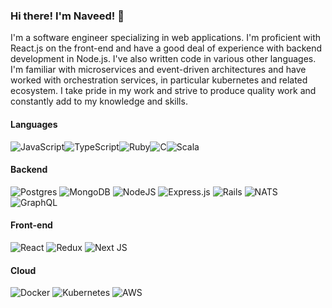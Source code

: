 ### Hi there! I'm Naveed! 👋

I'm a software engineer specializing in web applications. I'm proficient with React.js on the front-end and have a good deal of experience with backend development in Node.js. I've also written code in various other languages. I'm familiar with microservices and event-driven architectures and have worked with orchestration services, in particular kubernetes and related ecosystem. I take pride in my work and strive to produce quality work and constantly add to my knowledge and skills.

#### Languages
<img alt="JavaScript" src="https://img.shields.io/badge/javascript-%23323330.svg?&style=for-the-badge&logo=javascript&logoColor=%23F7DF1E"/><img alt="TypeScript" src="https://img.shields.io/badge/typescript-%23007ACC.svg?&style=for-the-badge&logo=typescript&logoColor=white"/><img alt="Ruby" src="https://img.shields.io/badge/ruby-%23CC342D.svg?&style=for-the-badge&logo=ruby&logoColor=white"/><img alt="C" src="https://img.shields.io/badge/c-%2300599C.svg?&style=for-the-badge&logo=c&logoColor=white"/><img alt="Scala" src="https://img.shields.io/badge/scala-%23DC322F.svg?&style=for-the-badge&logo=scala&logoColor=white"/>

#### Backend
<img alt="Postgres" src ="https://img.shields.io/badge/postgres-%23316192.svg?&style=for-the-badge&logo=postgresql&logoColor=white"/>
<img alt="MongoDB" src ="https://img.shields.io/badge/MongoDB-%234ea94b.svg?&style=for-the-badge&logo=mongodb&logoColor=white"/>
<img alt="NodeJS" src="https://img.shields.io/badge/node.js-%2343853D.svg?&style=for-the-badge&logo=node.js&logoColor=white"/>
<img alt="Express.js" src="https://img.shields.io/badge/express.js-%23404d59.svg?&style=for-the-badge"/>
<img alt="Rails" src="https://img.shields.io/badge/rails-%23CC0000.svg?&style=for-the-badge&logo=ruby-on-rails&logoColor=white"/>
<img alt="NATS" src="https://camo.githubusercontent.com/577068382314c3bcb6f35e5a26a776d8c5a1e3727cb7380b801c355a65406319/68747470733a2f2f696d672e736869656c64732e696f2f62616467652f2d4e4154532d3844433533452e7376673f267374796c653d666f722d7468652d6261646765e"/>
<img alt="GraphQL" src="https://img.shields.io/badge/-GraphQL-E10098?style=for-the-badge&logo=graphql"/>

#### Front-end
<img alt="React" src="https://img.shields.io/badge/react-%2320232a.svg?&style=for-the-badge&logo=react&logoColor=%2361DAFB"/>
<img alt="Redux" src="https://img.shields.io/badge/redux-%23593d88.svg?&style=for-the-badge&logo=redux&logoColor=white"/>
<img alt="Next JS" src="https://img.shields.io/badge/nextjs-%23000000.svg?&style=for-the-badge&logo=next.js&logoColor=white"/>

#### Cloud
<img alt="Docker" src="https://img.shields.io/badge/docker-%230db7ed.svg?&style=for-the-badge&logo=docker&logoColor=white"/>
<img alt="Kubernetes" src="https://img.shields.io/badge/kubernetes-%23326ce5.svg?&style=for-the-badge&logo=kubernetes&logoColor=white"/>
<img alt="AWS" src="https://img.shields.io/badge/AWS-%23FF9900.svg?&style=for-the-badge&logo=amazon-aws&logoColor=white"/>


